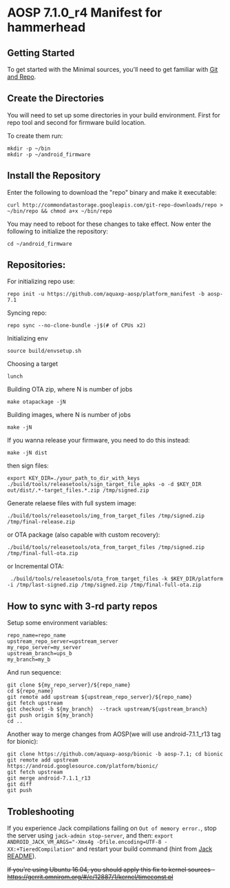 # AOSP 7.1.0_r4 Manifest for hammerhead

Getting Started
---------------
To get started with the Minimal sources, you'll need to get
familiar with [Git and Repo](http://source.android.com/source/version-control.html).

Create the Directories
----------------------

You will need to set up some directories in your build environment.
First for repo tool and second for firmware build location.

To create them run:
```
mkdir -p ~/bin
mkdir -p ~/android_firmware
```

Install the Repository
----------------------

Enter the following to download the "repo" binary and make it executable:
```
curl http://commondatastorage.googleapis.com/git-repo-downloads/repo > ~/bin/repo && chmod a+x ~/bin/repo
```

You may need to reboot for these changes to take effect.
Now enter the following to initialize the repository:
```
cd ~/android_firmware
```

Repositories:
---------------

For initializing repo use:
```
repo init -u https://github.com/aquaxp-aosp/platform_manifest -b aosp-7.1
```

Syncing repo:

    repo sync --no-clone-bundle -j$(# of CPUs x2)


Initializing env

    source build/envsetup.sh

Choosing a target

    lunch


Building OTA zip, where N is number of jobs

    make otapackage -jN


Building images, where N is number of jobs

    make -jN

If you wanna release your firmware, you need to do this instead:

    make -jN dist
    
then sign files:

    export KEY_DIR=./your_path_to_dir_with_keys
    ./build/tools/releasetools/sign_target_file_apks -o -d $KEY_DIR out/dist/.*-target_files.*.zip /tmp/signed.zip

Generate relaese files with full system image:

    ./build/tools/releasetools/img_from_target_files /tmp/signed.zip /tmp/final-release.zip

or OTA package (also capable with custom recovery):

    ./build/tools/releasetools/ota_from_target_files /tmp/signed.zip /tmp/final-full-ota.zip

or Incremental OTA:

     ./build/tools/releasetools/ota_from_target_files -k $KEY_DIR/platform -i /tmp/last-signed.zip /tmp/signed.zip /tmp/final-full-ota.zip

How to sync with 3-rd party repos
------------------------------------

Setup some environment variables:
```
repo_name=repo_name
upstream_repo_server=upstream_server
my_repo_server=my_server
upstream_branch=ups_b
my_branch=my_b
```

And run sequence:
```
git clone ${my_repo_server}/${repo_name}
cd ${repo_name}
git remote add upstream ${upstream_repo_server}/${repo_name}
git fetch upstream
git checkout -b ${my_branch}  --track upstream/${upstream_branch}
git push origin ${my_branch}
cd ..
```

Another way to merge changes from AOSP(we will use android-7.1.1_r13 tag for bionic):
```
git clone https://github.com/aquaxp-aosp/bionic -b aosp-7.1; cd bionic
git remote add upstream https://android.googlesource.com/platform/bionic/
git fetch upstream
git merge android-7.1.1_r13
git diff
git push
```

Trobleshooting
--------------
If you experience Jack compilations failing on `Out of memory error.`, stop the server using `jack-admin stop-server`, and then:
`export ANDROID_JACK_VM_ARGS="-Xmx4g -Dfile.encoding=UTF-8 -XX:+TieredCompilation"`
and restart your build command (hint from [Jack README](https://android.googlesource.com/platform/prebuilts/sdk/+/master/tools/README-jack-server.md#If-you-experience-Jack-compilations-failing-on)).

~~If you're using Ubuntu 16.04, you should apply this fix to kernel sources - https://gerrit.omnirom.org/#/c/12887/1/kernel/timeconst.pl~~
